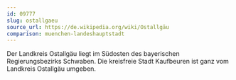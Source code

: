 ```yaml
---
id: 09777
slug: ostallgaeu
source_url: https://de.wikipedia.org/wiki/Ostallgäu
comparison: muenchen-landeshauptstadt
---
```


Der Landkreis Ostallgäu liegt im Südosten des bayerischen Regierungsbezirks Schwaben. Die kreisfreie Stadt Kaufbeuren ist ganz vom Landkreis Ostallgäu umgeben.
